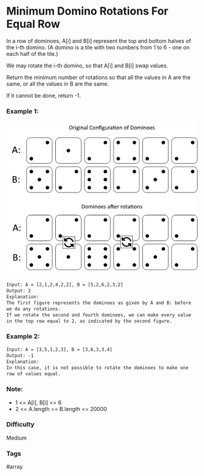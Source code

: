 # Minimum Domino Rotations For Equal Row

In a row of dominoes, A[i] and B[i] represent the top and bottom halves
of the i-th domino.  (A domino is a tile with two numbers from 1 to 6 -
one on each half of the tile.)

We may rotate the i-th domino, so that A[i] and B[i] swap values.

Return the minimum number of rotations so that all the values in A are
the same, or all the values in B are the same.

If it cannot be done, return -1.

### Example 1:

![question_1007](./question_1007.jpg "Question 1007")

```
Input: A = [2,1,2,4,2,2], B = [5,2,6,2,3,2]
Output: 2
Explanation: 
The first figure represents the dominoes as given by A and B: before we do any rotations.
If we rotate the second and fourth dominoes, we can make every value in the top row equal to 2, as indicated by the second figure.
```

### Example 2:

```
Input: A = [3,5,1,2,3], B = [3,6,3,3,4]
Output: -1
Explanation: 
In this case, it is not possible to rotate the dominoes to make one row of values equal.
```

### Note:

- 1 <= A[i], B[i] <= 6
- 2 <= A.length == B.length <= 20000

### Difficulty

Medium

### Tags

#array